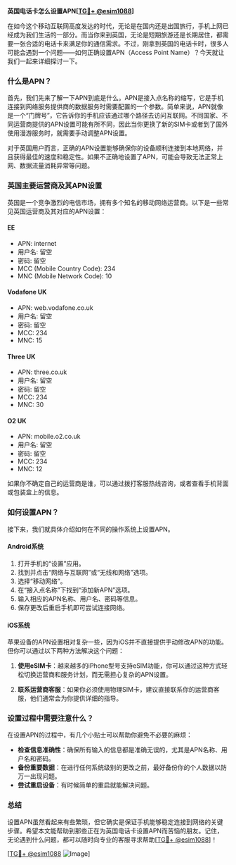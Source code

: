 **英国电话卡怎么设置APN[[TG💪+ @esim1088](https://t.me/s/esim1088)]**

在如今这个移动互联网高度发达的时代，无论是在国内还是出国旅行，手机上网已经成为我们生活的一部分。而当你来到英国，无论是短期旅游还是长期居住，都需要一张合适的电话卡来满足你的通信需求。不过，刚拿到英国的电话卡时，很多人可能会遇到一个问题——如何正确设置APN（Access Point Name）？今天就让我们一起来详细探讨一下。

### 什么是APN？

首先，我们先来了解一下APN到底是什么。APN是接入点名称的缩写，它是手机连接到网络服务提供商的数据服务时需要配置的一个参数。简单来说，APN就像是一个“门牌号”，它告诉你的手机应该通过哪个路径去访问互联网。不同国家、不同运营商提供的APN设置可能有所不同，因此当你更换了新的SIM卡或者到了国外使用漫游服务时，就需要手动调整APN设置。

对于英国用户而言，正确的APN设置能够确保你的设备顺利连接到本地网络，并且获得最佳的速度和稳定性。如果不正确地设置了APN，可能会导致无法正常上网、数据流量消耗异常等问题。

### 英国主要运营商及其APN设置

英国是一个竞争激烈的电信市场，拥有多个知名的移动网络运营商。以下是一些常见英国运营商及其对应的APN设置：

#### EE
- APN: internet
- 用户名: 留空
- 密码: 留空
- MCC (Mobile Country Code): 234
- MNC (Mobile Network Code): 10

#### Vodafone UK
- APN: web.vodafone.co.uk
- 用户名: 留空
- 密码: 留空
- MCC: 234
- MNC: 15

#### Three UK
- APN: three.co.uk
- 用户名: 留空
- 密码: 留空
- MCC: 234
- MNC: 30

#### O2 UK
- APN: mobile.o2.co.uk
- 用户名: 留空
- 密码: 留空
- MCC: 234
- MNC: 12

如果你不确定自己的运营商是谁，可以通过拨打客服热线咨询，或者查看手机背面或包装盒上的信息。

### 如何设置APN？

接下来，我们就具体介绍如何在不同的操作系统上设置APN。

#### Android系统

1. 打开手机的“设置”应用。
2. 找到并点击“网络与互联网”或“无线和网络”选项。
3. 选择“移动网络”。
4. 在“接入点名称”下找到“添加新APN”选项。
5. 输入相应的APN名称、用户名、密码等信息。
6. 保存更改后重启手机即可尝试连接网络。

#### iOS系统

苹果设备的APN设置相对复杂一些，因为iOS并不直接提供手动修改APN的功能。但你可以通过以下两种方法解决这个问题：

1. **使用eSIM卡**：越来越多的iPhone型号支持eSIM功能，你可以通过这种方式轻松切换运营商和服务计划，而无需担心复杂的APN设置。
   
2. **联系运营商客服**：如果你必须使用物理SIM卡，建议直接联系你的运营商客服，他们通常会为你提供详细的指导。

### 设置过程中需要注意什么？

在设置APN的过程中，有几个小贴士可以帮助你避免不必要的麻烦：

- **检查信息准确性**：确保所有输入的信息都是准确无误的，尤其是APN名称、用户名和密码。
- **备份重要数据**：在进行任何系统级别的更改之前，最好备份你的个人数据以防万一出现问题。
- **尝试重启设备**：有时候简单的重启就能解决问题。

### 总结

设置APN虽然看起来有些繁琐，但它确实是保证手机能够稳定连接到网络的关键步骤。希望本文能帮助到那些正在为英国电话卡设置APN而苦恼的朋友。记住，无论遇到什么问题，都可以随时向专业的客服寻求帮助[[TG💪+ @esim1088](https://t.me/s/esim1088)]！

[[TG💪+ @esim1088](https://t.me/s/esim1088) ![Image](https://i.postimg.cc/4NQfJmqS/Snipaste-2025-05-13-00-14-12.png)]